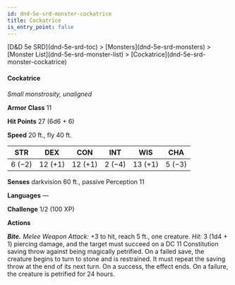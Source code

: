 ```yaml
---
id: dnd-5e-srd-monster-cockatrice
title: Cockatrice
is_entry_point: false
---
```


<breadcrumb>
[D&D 5e SRD](dnd-5e-srd-toc) >  [Monsters](dnd-5e-srd-monsters) > [Monster List](dnd-5e-srd-monster-list) > [Cockatrice](dnd-5e-srd-monster-cockatrice)
</breadcrumb>

#### Cockatrice

*Small monstrosity, unaligned*

**Armor Class** 11

**Hit Points** 27 (6d6 + 6)

**Speed** 20 ft., fly 40 ft.

| STR    | DEX     | CON     | INT    | WIS     | CHA    |
|--------|---------|---------|--------|---------|--------|
| 6 (−2) | 12 (+1) | 12 (+1) | 2 (−4) | 13 (+1) | 5 (−3) |

**Senses** darkvision 60 ft., passive Perception 11

**Languages** —

**Challenge** 1/2 (100 XP)

**Actions**

***Bite.*** *Melee Weapon Attack:* +3 to hit, reach 5 ft., one creature. *Hit:* 3 (1d4 + 1) piercing damage, and the target must succeed on a DC 11 Constitution saving throw against being magically petrified. On a failed save, the creature begins to turn to stone and is restrained. It must repeat the saving throw at the end of its next turn. On a success, the effect ends. On a failure, the creature is petrified for 24 hours.

